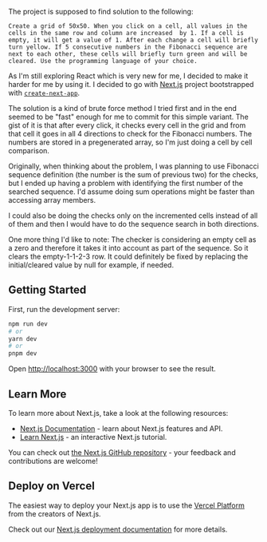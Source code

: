 The project is supposed to find solution to the following:

```
Create a grid of 50x50. When you click on a cell, all values in the cells in the same row and column are increased  by 1. If a cell is empty, it will get a value of 1. After each change a cell will briefly turn yellow. If 5 consecutive numbers in the Fibonacci sequence are next to each other, these cells will briefly turn green and will be cleared. Use the programming language of your choice.
```

As I'm still exploring React which is very new for me, I decided to make it harder for me by using it. I decided to go with [Next.js](https://nextjs.org/) project bootstrapped with [`create-next-app`](https://github.com/vercel/next.js/tree/canary/packages/create-next-app).

The solution is a kind of brute force method I tried first and in the end seemed to be "fast" enough for me to commit for this simple variant.
The gist of it is that after every click, it checks every cell in the grid and from that cell it goes in all 4 directions to check for the Fibonacci numbers. The numbers are stored in a pregenerated array, so I'm just doing a cell by cell comparison.

Originally, when thinking about the problem, I was planning to use Fibonacci sequence definition (the number is the sum of previous two) for the checks, but I ended up having a problem with identifying the first number of the searched sequence. I'd assume doing sum operations might be faster than accessing array members.

I could also be doing the checks only on the incremented cells instead of all of them and then I would have to do the sequence search in both directions.

One more thing I'd like to note: The checker is considering an empty cell as a zero and therefore it takes it into account as part of the sequence. So it clears the empty-1-1-2-3 row. It could definitely be fixed by replacing the initial/cleared value by null for example, if needed.

## Getting Started

First, run the development server:

```bash
npm run dev
# or
yarn dev
# or
pnpm dev
```

Open [http://localhost:3000](http://localhost:3000) with your browser to see the result.

## Learn More

To learn more about Next.js, take a look at the following resources:

- [Next.js Documentation](https://nextjs.org/docs) - learn about Next.js features and API.
- [Learn Next.js](https://nextjs.org/learn) - an interactive Next.js tutorial.

You can check out [the Next.js GitHub repository](https://github.com/vercel/next.js/) - your feedback and contributions are welcome!

## Deploy on Vercel

The easiest way to deploy your Next.js app is to use the [Vercel Platform](https://vercel.com/new?utm_medium=default-template&filter=next.js&utm_source=create-next-app&utm_campaign=create-next-app-readme) from the creators of Next.js.

Check out our [Next.js deployment documentation](https://nextjs.org/docs/deployment) for more details.
